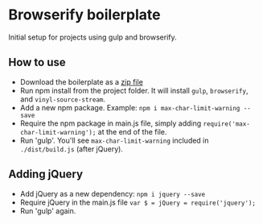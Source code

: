 Browserify boilerplate
========================================
Initial setup for projects using gulp and browserify.


How to use
-----------

- Download the boilerplate as a [zip file](https://github.com/JoanClaret/browserify-boilerplate/archive/master.zip)
- Run npm install from the project folder. It will install `gulp`, `browserify`, and `vinyl-source-stream`.
- Add a new npm package. Example: `npm i max-char-limit-warning --save`
- Require the npm package in main.js file, simply adding `require('max-char-limit-warning');` at the end of the file.
- Run 'gulp'. You'll see `max-char-limit-warning` included in `./dist/build.js` (after jQuery).

Adding jQuery
-----------
- Add jQuery as a new dependency: `npm i jquery --save`
- Require jQuery in the main.js file `var $ = jQuery = require('jquery');`
- Run 'gulp' again.
